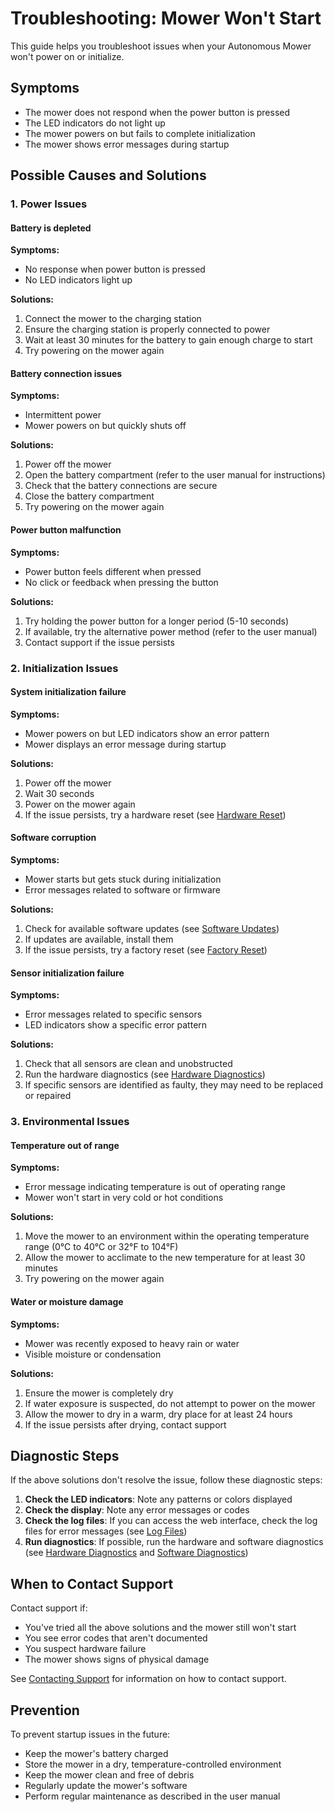 # Troubleshooting: Mower Won't Start

This guide helps you troubleshoot issues when your Autonomous Mower won't power on or initialize.

## Symptoms

- The mower does not respond when the power button is pressed
- The LED indicators do not light up
- The mower powers on but fails to complete initialization
- The mower shows error messages during startup

## Possible Causes and Solutions

### 1. Power Issues

#### Battery is depleted

**Symptoms:**
- No response when power button is pressed
- No LED indicators light up

**Solutions:**
1. Connect the mower to the charging station
2. Ensure the charging station is properly connected to power
3. Wait at least 30 minutes for the battery to gain enough charge to start
4. Try powering on the mower again

#### Battery connection issues

**Symptoms:**
- Intermittent power
- Mower powers on but quickly shuts off

**Solutions:**
1. Power off the mower
2. Open the battery compartment (refer to the user manual for instructions)
3. Check that the battery connections are secure
4. Close the battery compartment
5. Try powering on the mower again

#### Power button malfunction

**Symptoms:**
- Power button feels different when pressed
- No click or feedback when pressing the button

**Solutions:**
1. Try holding the power button for a longer period (5-10 seconds)
2. If available, try the alternative power method (refer to the user manual)
3. Contact support if the issue persists

### 2. Initialization Issues

#### System initialization failure

**Symptoms:**
- Mower powers on but LED indicators show an error pattern
- Mower displays an error message during startup

**Solutions:**
1. Power off the mower
2. Wait 30 seconds
3. Power on the mower again
4. If the issue persists, try a hardware reset (see [Hardware Reset](hardware_reset.md))

#### Software corruption

**Symptoms:**
- Mower starts but gets stuck during initialization
- Error messages related to software or firmware

**Solutions:**
1. Check for available software updates (see [Software Updates](../user_guides/software_updates.md))
2. If updates are available, install them
3. If the issue persists, try a factory reset (see [Factory Reset](factory_reset.md))

#### Sensor initialization failure

**Symptoms:**
- Error messages related to specific sensors
- LED indicators show a specific error pattern

**Solutions:**
1. Check that all sensors are clean and unobstructed
2. Run the hardware diagnostics (see [Hardware Diagnostics](hardware_diagnostics.md))
3. If specific sensors are identified as faulty, they may need to be replaced or repaired

### 3. Environmental Issues

#### Temperature out of range

**Symptoms:**
- Error message indicating temperature is out of operating range
- Mower won't start in very cold or hot conditions

**Solutions:**
1. Move the mower to an environment within the operating temperature range (0°C to 40°C or 32°F to 104°F)
2. Allow the mower to acclimate to the new temperature for at least 30 minutes
3. Try powering on the mower again

#### Water or moisture damage

**Symptoms:**
- Mower was recently exposed to heavy rain or water
- Visible moisture or condensation

**Solutions:**
1. Ensure the mower is completely dry
2. If water exposure is suspected, do not attempt to power on the mower
3. Allow the mower to dry in a warm, dry place for at least 24 hours
4. If the issue persists after drying, contact support

## Diagnostic Steps

If the above solutions don't resolve the issue, follow these diagnostic steps:

1. **Check the LED indicators**: Note any patterns or colors displayed
2. **Check the display**: Note any error messages or codes
3. **Check the log files**: If you can access the web interface, check the log files for error messages (see [Log Files](log_files.md))
4. **Run diagnostics**: If possible, run the hardware and software diagnostics (see [Hardware Diagnostics](hardware_diagnostics.md) and [Software Diagnostics](software_diagnostics.md))

## When to Contact Support

Contact support if:
- You've tried all the above solutions and the mower still won't start
- You see error codes that aren't documented
- You suspect hardware failure
- The mower shows signs of physical damage

See [Contacting Support](contacting_support.md) for information on how to contact support.

## Prevention

To prevent startup issues in the future:
- Keep the mower's battery charged
- Store the mower in a dry, temperature-controlled environment
- Keep the mower clean and free of debris
- Regularly update the mower's software
- Perform regular maintenance as described in the user manual
